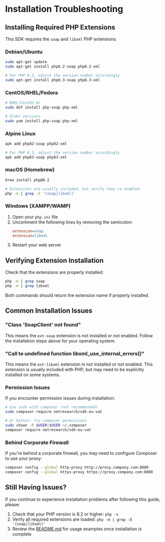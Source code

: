 # Installation Troubleshooting

## Installing Required PHP Extensions

This SDK requires the `soap` and `libxml` PHP extensions.

### Debian/Ubuntu

```bash
sudo apt-get update
sudo apt-get install php8.2-soap php8.2-xml

# For PHP 8.3, adjust the version number accordingly
sudo apt-get install php8.3-soap php8.3-xml
```

### CentOS/RHEL/Fedora

```bash
# RHEL/CentOS 8+
sudo dnf install php-soap php-xml

# Older versions
sudo yum install php-soap php-xml
```

### Alpine Linux

```bash
apk add php82-soap php82-xml

# For PHP 8.3, adjust the version number accordingly
apk add php83-soap php83-xml
```

### macOS (Homebrew)

```bash
brew install php@8.2

# Extensions are usually included, but verify they're enabled
php -m | grep -E '(soap|libxml)'
```

### Windows (XAMPP/WAMP)

1. Open your `php.ini` file
2. Uncomment the following lines by removing the semicolon:
   ```ini
   extension=soap
   extension=libxml
   ```
3. Restart your web server

## Verifying Extension Installation

Check that the extensions are properly installed:

```bash
php -m | grep soap
php -m | grep libxml
```

Both commands should return the extension name if properly installed.

## Common Installation Issues

### "Class 'SoapClient' not found"

This means the `ext-soap` extension is not installed or not enabled. Follow the installation steps above for your operating system.

### "Call to undefined function libxml_use_internal_errors()"

This means the `ext-libxml` extension is not installed or not enabled. This extension is usually included with PHP, but may need to be explicitly installed on some systems.

### Permission Issues

If you encounter permission issues during installation:

```bash
# Use sudo with composer (not recommended)
sudo composer require netresearch/sdk-eu-vat

# Or better: fix composer permissions
sudo chown -R $USER:$USER ~/.composer
composer require netresearch/sdk-eu-vat
```

### Behind Corporate Firewall

If you're behind a corporate firewall, you may need to configure Composer to use your proxy:

```bash
composer config --global http-proxy http://proxy.company.com:8080
composer config --global https-proxy https://proxy.company.com:8080
```

## Still Having Issues?

If you continue to experience installation problems after following this guide, please:

1. Check that your PHP version is 8.2 or higher: `php -v`
2. Verify all required extensions are loaded: `php -m | grep -E '(soap|libxml)'`
3. Review the [README.md](README.md) for usage examples once installation is complete